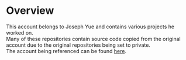 # Overview  

This account belongs to Joseph Yue and contains various projects he worked on. <br>
Many of these repositories contain source code copied from the original account due to the original repositories being set to private. <br>
The account being referenced can be found [here](https://github.com/awesomebob35).

<!---
wardhop1234/wardhop1234 is a ✨ special ✨ repository because its `README.md` (this file) appears on your GitHub profile.
You can click the Preview link to take a look at your changes.
--->
